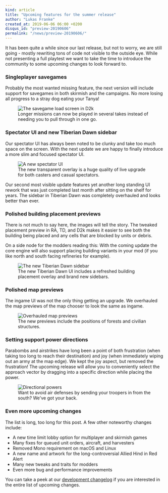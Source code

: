 ```yaml
---
kind: article
title: "Upcoming features for the summer release"
author: "Lukas Franke"
created_at: 2019-06-06 06:00 +0200
disqus_id: "preview-20190606"
permalink: "/news/preview-20190606/"
---
```


It has been quite a while since our last release, but not to worry, we are still going - mostly rewriting tons of code not visible to the outside eye. While not presenting a full playtest we want to take the time to introduce the community to some upcoming changes to look forward to.

### Singleplayer savegames

Probably the most wanted missing feature, the next version will include support for savegames in both skirmish and the campaigns. No more losing all progress to a stray dog eating your Tanya!

<figure>
  <img src="{{ '/images/news/20190606-savegame-d2k.png' | relative_url }}" alt="The savegame load screen in D2k" />
  <figcaption>Longer missions can now be played in several takes instead of needing you to pull through in one go.</figcaption>
</figure>

### Spectator UI and new Tiberian Dawn sidebar

Our spectator UI has always been noted to be clunky and take too much space on the screen. With the next update we are happy to finally introduce a more slim and focused spectator UI.

<figure>
  <img src="{{ '/images/news/20190606-spectator-UI.png' | relative_url }}" alt="A new spectator UI" />
  <figcaption>The new transparent overlay is a huge quality of live upgrade for both casters and casual spectators.</figcaption>
</figure>

Our second most visible update features yet another long standing UI rework that was just completed last month after sitting on the shelf for years. The sidebar in Tiberian Dawn was completely overhauled and looks better than ever.

### Polished building placement previews

There is not much to say here, the images will tell the story. The tweaked placement preview in RA, TD, and D2k makes it easier to see both the building being placed and any cells that are blocked by units or debris.

On a side node for the modders reading this: With the coming update the core engine will also support placing building variants in your mod (if you like north and south facing refineries for example).

<figure>
  <img src="{{ '/images/news/20190606-td-sidebar.gif' | relative_url }}" alt="The new Tiberian Dawn sidebar" />
  <figcaption>The new Tiberian Dawn UI includes a refreshed building placement overlay and brand new sidebars.</figcaption>
</figure>

### Polished map previews

The ingame UI was not the only thing getting an upgrade. We overhauled the map previews of the map chooser to look the same as ingame.

<figure>
  <img src="{{ '/images/news/20190606-map-previews.gif' | relative_url }}" alt="Overhauled map previews" />
  <figcaption>The new previews include the positions of forests and civilian structures.</figcaption>
</figure>

### Setting support power directions

Parabombs and airstrikes have long been a point of both frustration (when taking too long to reach their destination) and joy (when immediately wiping out an army at the map edge). We kept the joy aspect, but removed the frustration! The upcoming release will allow you to conveniently select the approach vector by dragging into a specific direction while placing the power.

<figure>
  <img src="{{ '/images/news/20190606-directional-powers.gif' | relative_url }}" alt="Directional powers" />
  <figcaption>Want to avoid air defenses by sending your troopers in from the south? We've got your back.</figcaption>
</figure>

### Even more upcoming changes

The list is long, too long for this post. A few other noteworthy changes include:
<ul>
<li>A new time limit lobby option for multiplayer and skirmish games</li>
<li>Many fixes for queued unit orders, aircraft, and harvesters</li>
<li>Removed Mono requirement on macOS and Linux</li>
<li>A new name and artwork for the long-controversial Allied Hind in Red Alert</li>
<li>Many new tweaks and traits for modders</li>
<li>Even more bug and performance improvements</li>
</ul>

You can take a peek at our [development changelog](https://github.com/OpenRA/OpenRA/wiki/Changelog-(bleed)/5ad4377a7ba21abc017d6c0367750d0ea279d4b0) if you are interested in the entire list of upcoming changes.

